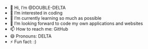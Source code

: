- 👋 Hi, I’m @DOUBLE-DELTA
- 👀 I’m interested in coding
- 🌱 I’m currently learning so much as possible
- 💞️ I’m looking forward to code my own applications and websites
- 📫 How to reach me: GitHub
- 😄 Pronouns: DELTA
- ⚡ Fun fact: :)

<!---
DOUBLE-DELTA/DOUBLE-DELTA is a ✨ special ✨ repository because its `README.md` (this file) appears on your GitHub profile.
You can click the Preview link to take a look at your changes.
--->
